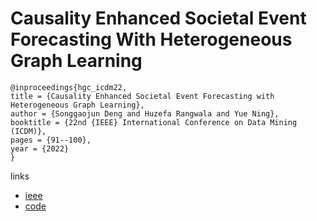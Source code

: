 # Causality Enhanced Societal Event Forecasting With Heterogeneous Graph Learning

```
@inproceedings{hgc_icdm22,
title = {Causality Enhanced Societal Event Forecasting with Heterogeneous Graph Learning},
author = {Songgaojun Deng and Huzefa Rangwala and Yue Ning},
booktitle = {22nd {IEEE} International Conference on Data Mining (ICDM)},
pages = {91--100},
year = {2022}
}
```

links
- [ieee](https://doi.org/10.1109/ICDM54844.2022.00019)
- [code](https://github.com/yuening-lab/HGC)
